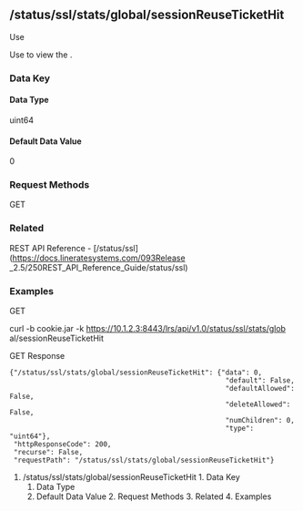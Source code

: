 ## /status/ssl/stats/global/sessionReuseTicketHit

Use

Use to view the .

### Data Key

#### Data Type

uint64

#### Default Data Value

0

### Request Methods

GET

### Related

REST API Reference - [/status/ssl](https://docs.lineratesystems.com/093Release
_2.5/250REST_API_Reference_Guide/status/ssl)

### Examples

GET

curl -b cookie.jar -k https://10.1.2.3:8443/lrs/api/v1.0/status/ssl/stats/glob
al/sessionReuseTicketHit

GET Response

    
    {"/status/ssl/stats/global/sessionReuseTicketHit": {"data": 0,
                                                         "default": False,
                                                         "defaultAllowed": False,
                                                         "deleteAllowed": False,
                                                         "numChildren": 0,
                                                         "type": "uint64"},
     "httpResponseCode": 200,
     "recurse": False,
     "requestPath": "/status/ssl/stats/global/sessionReuseTicketHit"}
    

  1. /status/ssl/stats/global/sessionReuseTicketHit
    1. Data Key
      1. Data Type
      2. Default Data Value
    2. Request Methods
    3. Related
    4. Examples

